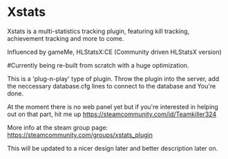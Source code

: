 # Xstats
Xstats is a multi-statistics tracking plugin, featuring kill tracking, achievement tracking and more to come.

Influenced by gameMe, HLStatsX:CE (Community driven HLStatsX version) 

#Currently being re-built from scratch with a huge optimization.

This is a 'plug-n-play' type of plugin. Throw the plugin into the server, add the neccessary database.cfg lines to connect to the database and You're done.

At the moment there is no web panel yet but if you're interested in helping out on that part, hit me up https://steamcommunity.com/id/Teamkiller324

More info at the steam group page: https://steamcommunity.com/groups/xstats_plugin

This will be updated to a nicer design later and better description later on.
